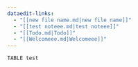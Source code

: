 ```yaml
---
dataedit-links:
  - "[[new file name.md|new file name]]"
  - "[[test noteee.md|test noteee]]"
  - "[[Todo.md|Todo]]"
  - "[[Welcomeee.md|Welcomeee]]"
---
```












```dataedit
TABLE test
```

